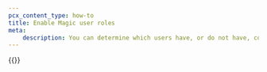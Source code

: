 ```yaml
---
pcx_content_type: how-to
title: Enable Magic user roles
meta:
    description: You can determine which users have, or do not have, configuration edit access for Magic products.
---
```


{{<render file="_magic-user-role.md">}}